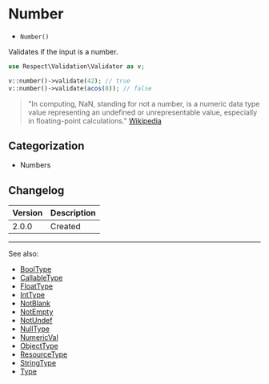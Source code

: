 # Number

- `Number()`

Validates if the input is a number.

```php
use Respect\Validation\Validator as v;

v::number()->validate(42); // true
v::number()->validate(acos(8)); // false
```

> "In computing, NaN, standing for not a number, is a numeric data type value
> representing an undefined or unrepresentable value, especially in
> floating-point calculations." [Wikipedia](https://en.wikipedia.org/wiki/NaN)

## Categorization

- Numbers

## Changelog

Version | Description
--------|-------------
  2.0.0 | Created

***
See also:

- [BoolType](BoolType.md)
- [CallableType](CallableType.md)
- [FloatType](FloatType.md)
- [IntType](IntType.md)
- [NotBlank](NotBlank.md)
- [NotEmpty](NotEmpty.md)
- [NotUndef](NotUndef.md)
- [NullType](NullType.md)
- [NumericVal](NumericVal.md)
- [ObjectType](ObjectType.md)
- [ResourceType](ResourceType.md)
- [StringType](StringType.md)
- [Type](Type.md)
